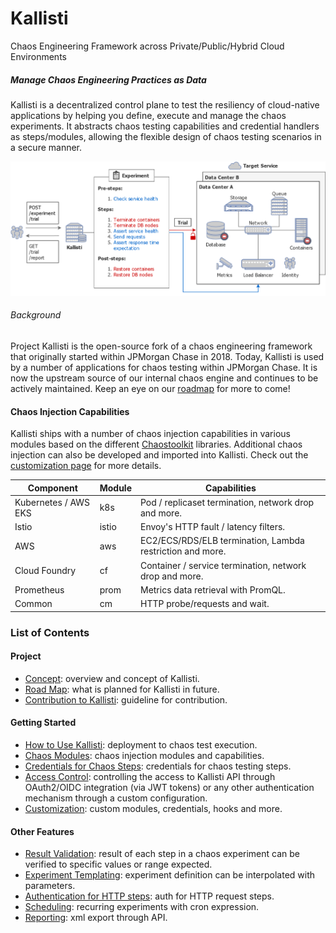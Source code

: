 # Kallisti

Chaos Engineering Framework across Private/Public/Hybrid Cloud Environments

##### Manage Chaos Engineering Practices as Data

Kallisti is a decentralized control plane to test the resiliency of cloud-native
applications by helping you define, execute and manage the chaos experiments. It
abstracts chaos testing capabilities and credential handlers as steps/modules,
allowing the flexible design of chaos testing scenarios in a secure manner.

<img src="./docs/images/kallisti-overview.png" width="600" alt="kallisti experiment overview"/>

###### Background

Project Kallisti is the open-source fork of a chaos engineering framework that
originally started within JPMorgan Chase in 2018. Today, Kallisti is used by a
number of applications for chaos testing within JPMorgan Chase. It is now the
upstream source of our internal chaos engine and continues to be actively
maintained. Keep an eye on our [roadmap][roadmap] for more to come!

#### Chaos Injection Capabilities

Kallisti ships with a number of chaos injection capabilities in various modules
based on the different [Chaostoolkit](https://github.com/chaostoolkit) libraries.
Additional chaos injection can also be developed and imported into Kallisti.
Check out the [customization page][customization] for more details.

| Component            | Module | Capabilities                                              |
|----------------------|--------|-----------------------------------------------------------|
| Kubernetes / AWS EKS | k8s    | Pod / replicaset termination, network drop and more.      |
| Istio                | istio  | Envoy's HTTP fault / latency filters.                     |
| AWS                  | aws    | EC2/ECS/RDS/ELB termination, Lambda restriction and more. |
| Cloud Foundry        | cf     | Container / service termination, network drop and more.   |
| Prometheus           | prom   | Metrics data retrieval with PromQL.                       |
| Common               | cm     | HTTP probe/requests and wait.                             |

### List of Contents

#### Project

* [Concept][concept]: overview and concept of Kallisti.
* [Road Map][roadmap]: what is planned for Kallisti in future.
* [Contribution to Kallisti][contribution]: guideline for contribution.

#### Getting Started

* [How to Use Kallisti][how-to-use]: deployment to chaos test execution.
* [Chaos Modules][modules]: chaos injection modules and capabilities.
* [Credentials for Chaos Steps][step-credentials]: credentials for chaos testing
  steps.
* [Access Control][access-control]: controlling the access to Kallisti API
  through OAuth2/OIDC integration (via JWT tokens) or any other authentication
  mechanism through a custom configuration.
* [Customization][customization]: custom modules, credentials, hooks and more.

#### Other Features

* [Result Validation][expectation]: result of each step in a chaos experiment
  can be verified to specific values or range expected.
* [Experiment Templating][experiment-template]: experiment definition can be
  interpolated with parameters.
* [Authentication for HTTP steps][http-step-auth]: auth for HTTP request steps.
* [Scheduling][scheduling]: recurring experiments with cron expression.
* [Reporting][reporting]: xml export through API.
<!--* [Notification][notification]: email upon completion of an experiment.-->

[access-control]: ./docs/access-control.md
[contribution]: ./docs/contribution.md
[customization]: ./docs/customization.md
[expectation]: ./docs/expectation.md
[experiment-template]: ./docs/experiment-template.md
[how-to-use]: ./docs/how-to-use.md
[modules]: ./docs/modules.md
[notification]: ./docs/notification.md
[concept]: ./docs/concept.md
[reporting]: ./docs/reporting.md
[roadmap]: ./docs/roadmap.md
[scheduling]: ./docs/scheduling.md
[http-step-auth]: ./docs/http-step-auth.md
[step-credentials]: ./docs/step-credentials.md
